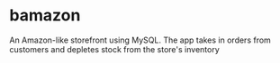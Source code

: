 # bamazon
An Amazon-like storefront using MySQL. The app takes in orders from customers and depletes stock from the store's inventory 
